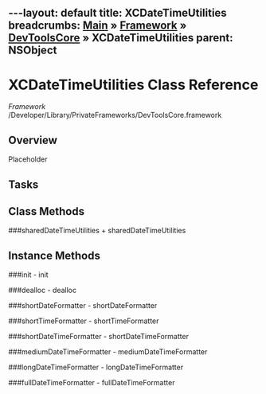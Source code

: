---layout: default
title: XCDateTimeUtilities
breadcrumbs: <a href="/index.html">Main</a> &raquo; <a href="/Frameworks.html">Framework</a> &raquo; <a href="/Frameworks/DevToolsCore.html">DevToolsCore</a> &raquo; XCDateTimeUtilities
parent: NSObject 
---
# XCDateTimeUtilities Class Reference

*Framework* /Developer/Library/PrivateFrameworks/DevToolsCore.framework

## Overview

Placeholder

## Tasks

## Class Methods

<a name="+sharedDateTimeUtilities"></a>
###sharedDateTimeUtilities
    + sharedDateTimeUtilities

## Instance Methods

<a name="-init"></a>
###init
    - init

<a name="-dealloc"></a>
###dealloc
    - dealloc

<a name="-shortDateFormatter"></a>
###shortDateFormatter
    - shortDateFormatter

<a name="-shortTimeFormatter"></a>
###shortTimeFormatter
    - shortTimeFormatter

<a name="-shortDateTimeFormatter"></a>
###shortDateTimeFormatter
    - shortDateTimeFormatter

<a name="-mediumDateTimeFormatter"></a>
###mediumDateTimeFormatter
    - mediumDateTimeFormatter

<a name="-longDateTimeFormatter"></a>
###longDateTimeFormatter
    - longDateTimeFormatter

<a name="-fullDateTimeFormatter"></a>
###fullDateTimeFormatter
    - fullDateTimeFormatter

